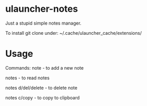 # ulauncher-notes
Just a stupid simple notes manager.

To install git clone under: ~/.cache/ulauncher_cache/extensions/
# Usage
Commands:
note <content> - to add a new note

notes - to read notes

notes d/del/delete - to delete note

notes c/copy - to copy to clipboard

